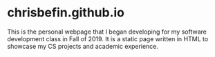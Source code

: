 # chrisbefin.github.io
This is the personal webpage that I began developing for my software development class in Fall of 2019.
It is a static page written in HTML to showcase my CS projects and academic experience.
